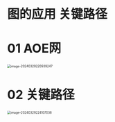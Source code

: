 # 图的应用 关键路径



# 01 AOE网

<img src="https://cvp.oss-cn-shanghai.aliyuncs.com/picgo/202403292209427.png" alt="image-20240329220939247" style="zoom:50%;" />



# 02 关键路径

<img src="https://cvp.oss-cn-shanghai.aliyuncs.com/picgo/202403292241144.png" alt="image-20240329224107038" style="zoom:50%;" />